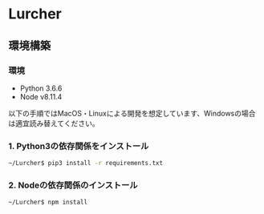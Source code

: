 # Lurcher

## 環境構築

### 環境

- Python 3.6.6
- Node v8.11.4

以下の手順ではMacOS・Linuxによる開発を想定しています、Windowsの場合は適宜読み替えてください。

### 1. Python3の依存関係をインストール

```  bash
~/Lurcher$ pip3 install -r requirements.txt
```

### 2. Nodeの依存関係のインストール

``` bash
~/Lurcher$ npm install
```
